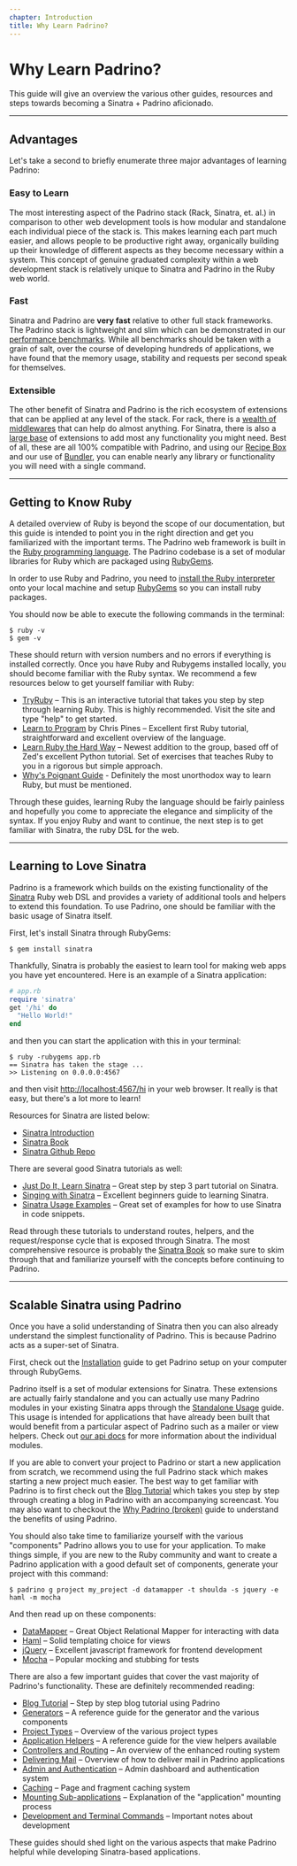 ```yaml
---
chapter: Introduction
title: Why Learn Padrino?
---
```


# Why Learn Padrino?

This guide will give an overview the various other guides, resources and steps
towards becoming a Sinatra + Padrino aficionado.

--------------------------------------------------------------------------------

## Advantages

Let's take a second to briefly enumerate three major advantages of learning
Padrino:

### Easy to Learn

The most interesting aspect of the Padrino stack (Rack, Sinatra, et. al.) in
comparison to other web development tools is how modular and standalone each
individual piece of the stack is. This makes learning each part much easier, and
allows people to be productive right away, organically building up their
knowledge of different aspects as they become necessary within a system. This
concept of genuine graduated complexity within a web development stack is
relatively unique to Sinatra and Padrino in the Ruby web world.

### Fast

Sinatra and Padrino are **very fast** relative to other full stack frameworks.
The Padrino stack is lightweight and slim which can be demonstrated in our
[performance benchmarks](https://github.com/DAddYE/web-frameworks-benchmark/wiki
"performance benchmarks"). While all benchmarks should be taken with a grain of
salt, over the course of developing hundreds of applications, we have found that
the memory usage, stability and requests per second speak for themselves.

### Extensible

The other benefit of Sinatra and Padrino is the rich ecosystem of extensions
that can be applied at any level of the stack. For rack, there is a
[wealth of middlewares](https://github.com/rack/rack/wiki/List-of-Middleware
"wealth of middlewares") that can help do almost anything. For Sinatra, there is
also a [large base](http://www.sinatrarb.com/extensions-wild.html "large base")
of extensions to add most any functionality you might need. Best of all, these
are all 100% compatible with Padrino, and using our
[Recipe Box](http://github.com/padrino/padrino-recipes "Recipe Box") and our use
of [Bundler](http://bundler.io "Bundler"), you can enable nearly any library or
functionality you will need with a single command.

--------------------------------------------------------------------------------

## Getting to Know Ruby

A detailed overview of Ruby is beyond the scope of our documentation, but this
guide is intended to point you in the right direction and get you familiarized
with the important terms. The Padrino web framework is built in the
[Ruby programming language](http://www.ruby-lang.org/en/ "Ruby programming
language"). The Padrino codebase is a set of modular libraries for Ruby which
are packaged using [RubyGems](https://rubygems.org/ "RubyGems").

In order to use Ruby and Padrino, you need to
[install the Ruby interpreter](http://www.ruby-lang.org/en/downloads "install
the Ruby interpreter") onto your local machine and setup
[RubyGems](https://rubygems.org/pages/download "RubyGems") so you can install
ruby packages.

You should now be able to execute the following commands in the terminal:

```shell
$ ruby -v
$ gem -v
```

These should return with version numbers and no errors if everything is
installed correctly. Once you have Ruby and Rubygems installed locally, you
should become familiar with the Ruby syntax. We recommend a few resources below
to get yourself familiar with Ruby:

- [TryRuby](http://tryruby.org/levels/1/challenges/0 "TryRuby") – This is an
  interactive tutorial that takes you step by step through learning Ruby. This
  is highly recommended. Visit the site and type "help" to get started.
- [Learn to Program](https://pine.fm/LearnToProgram "Learn to Program") by Chris
  Pines – Excellent first Ruby tutorial, straightforward and excellent overview
  of the language.
- [Learn Ruby the Hard Way](http://learnrubythehardway.org/book/ "Learn Ruby the
  Hard Way") – Newest addition to the group, based off of Zed's excellent Python
  tutorial. Set of exercises that teaches Ruby to you in a rigorous but simple
  approach.
- [Why's Poignant Guide](http://poignant.guide/book/chapter-1.html "Why's
  Poignant Guide") - Definitely the most unorthodox way to learn Ruby, but must
  be mentioned.

Through these guides, learning Ruby the language should be fairly painless and
hopefully you come to appreciate the elegance and simplicity of the syntax. If
you enjoy Ruby and want to continue, the next step is to get familiar with
Sinatra, the ruby DSL for the web.

--------------------------------------------------------------------------------

## Learning to Love Sinatra

Padrino is a framework which builds on the existing functionality of the
[Sinatra](http://sinatrarb.com "Sinatra") Ruby web DSL and provides a variety of
additional tools and helpers to extend this foundation. To use Padrino, one
should be familiar with the basic usage of Sinatra itself.

First, let's install Sinatra through RubyGems:

```shell
$ gem install sinatra
```

Thankfully, Sinatra is probably the easiest to learn tool for making web apps
you have yet encountered. Here is an example of a Sinatra application:

```ruby
# app.rb
require 'sinatra'
get '/hi' do
  "Hello World!"
end
```

and then you can start the application with this in your terminal:

```shell
$ ruby -rubygems app.rb
== Sinatra has taken the stage ...
>> Listening on 0.0.0.0:4567
```

and then visit <http://localhost:4567/hi> in your web browser. It really is that
easy, but there's a lot more to learn!

Resources for Sinatra are listed below:

- [Sinatra Introduction](http://www.sinatrarb.com/intro.html "Sinatra
  Introduction")
- [Sinatra Book](https://github.com/sinatra/sinatra-book "Sinatra Book")
- [Sinatra Github Repo](https://github.com/sinatra/sinatra "Sinatra Github
  Repo")

There are several good Sinatra tutorials as well:

- [Just Do It, Learn Sinatra](http://www.sitepoint.com/just-do-it-learn-sinatra-i/
  "Just Do It, Learn Sinatra")
  – Great step by step 3 part tutorial on Sinatra.
- [Singing with Sinatra](http://code.tutsplus.com/tutorials/singing-with-sinatra--net-18965
  "Singing with Sinatra")
  – Excellent beginners guide to learning Sinatra.
- [Sinatra Usage Examples](http://blog.maxaller.name/2010/01/a-brief-introduction-to-ruby-sinatra-and-haml
  "Sinatra Usage Examples")
  – Great set of examples for how to use Sinatra in code snippets.

Read through these tutorials to understand routes, helpers, and the
request/response cycle that is exposed through Sinatra. The most comprehensive
resource is probably the [Sinatra Book](https://github.com/sinatra/sinatra-book
"Sinatra Book") so make sure to skim through that and familiarize yourself with
the concepts before continuing to Padrino.

--------------------------------------------------------------------------------

## Scalable Sinatra using Padrino

Once you have a solid understanding of Sinatra then you can also already
understand the simplest functionality of Padrino. This is because Padrino acts
as a super-set of Sinatra.

First, check out the [Installation](/guides/getting-started/installation "Installation") guide
to get Padrino setup on your computer through RubyGems.

Padrino itself is a set of modular extensions for Sinatra. These extensions are
actually fairly standalone and you can actually use many Padrino modules in your
existing Sinatra apps through the
[Standalone Usage](/guides/advanced-usage/standalone-usage-in-sinatra "Standalone Usage")
guide. This usage is intended for applications that have already been built that
would benefit from a particular aspect of Padrino such as a mailer or view
helpers. Check out
[our api docs](http://www.rubydoc.info/github/padrino/padrino-framework "our api
docs") for more information about the individual modules.

If you are able to convert your project to Padrino or start a new application
from scratch, we recommend using the full Padrino stack which makes starting a
new project much easier. The best way to get familiar with Padrino is to first
check out the [Blog Tutorial](/guides/getting-started/blog-tutorial "Blog Tutorial") which takes
you step by step through creating a blog in Padrino with an accompanying
screencast. You may also want to checkout the
[Why Padrino (broken)](http://www.padrinorb.com/pages/why "Why Padrino") guide
to understand the benefits of using Padrino.

You should also take time to familiarize yourself with the various "components"
Padrino allows you to use for your application. To make things simple, if you
are new to the Ruby community and want to create a Padrino application with a
good default set of components, generate your project with this command:

```shell
$ padrino g project my_project -d datamapper -t shoulda -s jquery -e haml -m mocha
```

And then read up on these components:

- [DataMapper](http://datamapper.org/docs/ "DataMapper") – Great Object
  Relational Mapper for interacting with data
- [Haml](http://haml.info/ "Haml") – Solid templating choice for views
- [jQuery](http://jquery.com/ "jQuery") – Excellent javascript framework for
  frontend development
- [Mocha](http://www.rubydoc.info/github/floehopper/mocha/Mocha/Mock "Mocha") –
  Popular mocking and stubbing for tests

There are also a few important guides that cover the vast majority of Padrino's functionality. These are definitely recommended reading:

- [Blog Tutorial](/guides/getting-started/blog-tutorial "Blog Tutorial") – Step by step blog
  tutorial using Padrino
- [Generators](/guides/generators/overview "Generators") – A reference guide for the
  generator and the various components
- [Project Types](/guides/getting-started/basic-projects "Project Types") – Overview of the
  various project types
- [Application Helpers](/guides/application-helpers/overview "Application Helpers") – A
  reference guide for the view helpers available
- [Controllers and Routing](/guides/controllers/overview "Controllers and Routing") – An
  overview of the enhanced routing system
- [Delivering Mail](/guides/features/padrino-mailer "Delivering Mails") – Overview of how
  to deliver mail in Padrino applications
- [Admin and Authentication](/guides/features/padrino-admin "Admin and Authentication") –
  Admin dashboard and authentication system
- [Caching](/guides/features/padrino-cache) – Page and fragment caching system
- [Mounting Sub-applications](/guides/features/mounting-applications "Mounting
  Sub-applications") – Explanation of the "application" mounting process
- [Development and Terminal Commands](/guides/features/development-commands "Development
  and Terminal Commands") – Important notes about development

These guides should shed light on the various aspects that make Padrino helpful
while developing Sinatra-based applications.
